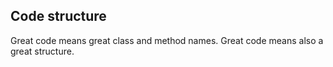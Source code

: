 ## Code structure

Great code means great class and method names. Great code means also a great structure.



